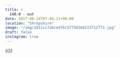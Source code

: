 ```yaml
---
title: >
  148.0 - out
date: 2017-06-24T07:04:11+00:00
location: "Shropshire"
image: "/img/1811ccfabcedfbc57756564223712773.jpg"
draft: false
instagram: true
---
```


{{<photo src="/img/1811ccfabcedfbc57756564223712773.jpg">}}
